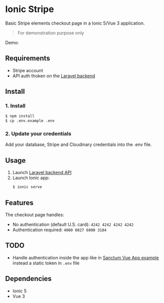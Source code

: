 # Ionic Stripe

Basic Stripe elements checkout page in a Ionic 5/Vue 3 application.

> For demonstration purpose only

Demo: 

## Requirements

- Stripe account
- API auth thoken on the [Laravel backend](https://github.com/cba85/teach-laravel8-saas)

## Install

### 1. Install

```bash
$ npm install
$ cp .env.example .env
```

### 2. Update your credentials

Add your database, Stripe and Cloudinary credentials into the .env file.

## Usage

1. Launch [Laravel backend API](https://github.com/cba85/teach-laravel8-saas)
2. Launch Ionic app:
    ```bash
    $ ionic serve
    ```

## Features

The checkout page handles:

- No authentication (default U.S. card): `4242 4242 4242 4242`
- Authentication required: `4000 0027 6000 3184`

## TODO

- Handle authentication inside the app like in [Sanctum Vue App example](https://github.com/cba85/teach-laravel-sanctum-auth-vue-app) instead a static token in `.env` file

## Dependencies

- Ionic 5
- Vue 3
